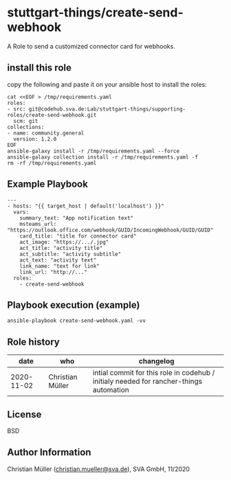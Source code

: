 stuttgart-things/create-send-webhook
=======================================

A Role to send a customized connector card for webhooks.

install this role
-----------------

copy the following and paste it on your ansible host to install the roles:
```
cat <<EOF > /tmp/requirements.yaml
roles:
- src: git@codehub.sva.de:Lab/stuttgart-things/supporting-roles/create-send-webhook.git
  scm: git
collections:
- name: community.general
  version: 1.2.0
EOF
ansible-galaxy install -r /tmp/requirements.yaml --force
ansible-galaxy collection install -r /tmp/requirements.yaml -f
rm -rf /tmp/requirements.yaml
```

Example Playbook
----------------

```
---
- hosts: "{{ target_host | default('localhost') }}"
  vars:
    summary_text: "App notification text"
    msteams_url: "https://outlook.office.com/webhook/GUID/IncomingWebhook/GUID/GUID"
    card_title: "title for connector card"
    act_image: "https://.../.jpg"
    act_title: "activity title"
    act_subtitle: "activity subtitle"
    act_text: "activity text"
    link_name: "text for link"
    link_url: "http://..."
  roles:
    - create-send-webhook
```

Playbook execution (example)
-----------------------------

```
ansible-playbook create-send-webhook.yaml -vv
```

Role history
----------------
| date  | who | changelog |
|---|---|---|
|2020-11-02  | Christian Müller | intial commit for this role in codehub / initialy needed for rancher-things automation

License
-------

BSD

Author Information
------------------

Christian Müller (christian.mueller@sva.de), SVA GmbH, 11/2020
